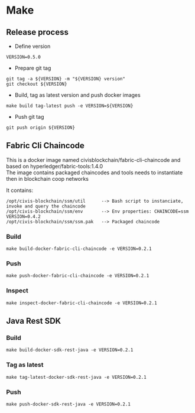 # Make 

## Release process

*  Define version
```
VERSION=0.5.0
```

*  Prepare git tag
```
git tag -a ${VERSION} -m "${VERSION} version"
git checkout ${VERSION}
```

* Build, tag as latest version and push docker images

```
make build tag-latest push -e VERSION=${VERSION}
```
* Push git tag

```
git push origin ${VERSION}
```

## Fabric Cli Chaincode
This is a docker image named civisblockchain/fabric-cli-chaincode and based on hyperledger/fabric-tools:1.4.0  
The image contains packaged chaincodes and tools needs to instantiate then in blockchain coop networks

It contains:
```
/opt/civis-blockchain/ssm/util      --> Bash script to instanciate, invoke and query the chaincode              
/opt/civis-blockchain/ssm/env       --> Env properties: CHAINCODE=ssm VERSION=0.4.2
/opt/civis-blockchain/ssm/ssm.pak   --> Packaged chaincode
```

### Build

```
make build-docker-fabric-cli-chaincode -e VERSION=0.2.1
```

### Push
```
make push-docker-fabric-cli-chaincode -e VERSION=0.2.1
```

### Inspect
```
make inspect-docker-fabric-cli-chaincode -e VERSION=0.2.1
```

## Java Rest SDK

### Build

```
make build-docker-sdk-rest-java -e VERSION=0.2.1
```

### Tag as latest
```
make tag-latest-docker-sdk-rest-java -e VERSION=0.2.1
```

### Push
```
make push-docker-sdk-rest-java -e VERSION=0.2.1
```
